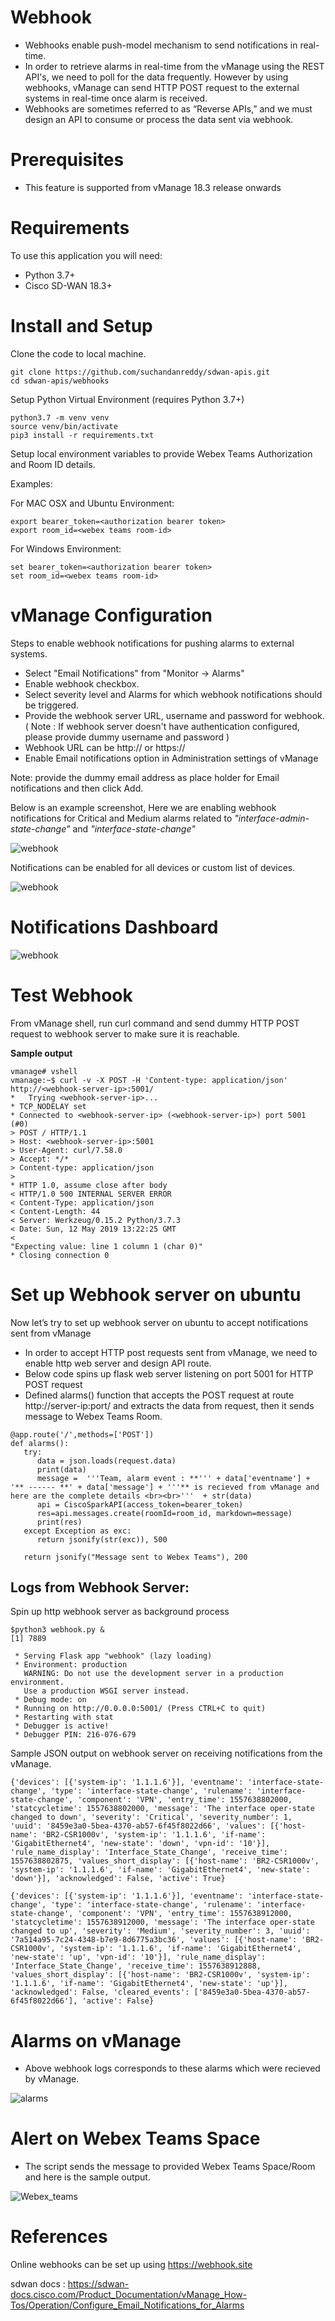 # Webhook 

-   Webhooks enable push-model mechanism to send notifications in real-time.
-   In order to retrieve alarms in real-time from the vManage using the REST API's, we need to poll for the data frequently. However by using webhooks, vManage can send HTTP POST request to the external systems in real-time once alarm is received. 
-   Webhooks are sometimes referred to as “Reverse APIs,” and we must design an API to consume or process the data sent via webhook.

# Prerequisites

-  This feature is supported from vManage 18.3 release onwards

# Requirements

To use this application you will need:

* Python 3.7+
* Cisco SD-WAN 18.3+

# Install and Setup

Clone the code to local machine.

```
git clone https://github.com/suchandanreddy/sdwan-apis.git
cd sdwan-apis/webhooks
```

Setup Python Virtual Environment (requires Python 3.7+)

```
python3.7 -m venv venv
source venv/bin/activate
pip3 install -r requirements.txt
```

Setup local environment variables to provide Webex Teams Authorization and Room ID details.

Examples:

For MAC OSX and Ubuntu Environment:

```
export bearer_token=<authorization bearer token>
export room_id=<webex teams room-id>
```

For Windows Environment:

```
set bearer_token=<authorization bearer token>
set room_id=<webex teams room-id>
```

# vManage Configuration

Steps to enable webhook notifications for pushing alarms to external systems.

-    Select "Email Notifications" from "Monitor -> Alarms" 
-    Enable webhook checkbox. 
-    Select severity level and Alarms for which webhook notifications should be triggered.
-    Provide the webhook server URL, username and password for webhook. ( Note : If webhook server doesn't have authentication configured, please provide dummy username and password )
-    Webhook URL can be http:// or https://
-    Enable Email notifications option in Administration settings of vManage 

Note: provide the dummy email address as place holder for Email notifications and then click Add.

Below is an example screenshot, Here we are enabling webhook notifications for Critical and Medium alarms related to *"interface-admin-state-change"* and *"interface-state-change"*

![webhook](images/webhook_create_4.png)

Notifications can be enabled for all devices or custom list of devices. 

![webhook](images/webhook_create_3.png)

#	Notifications Dashboard 

![webhook](images/webhook_create_2.png)

# Test Webhook

From vManage shell, run curl command and send dummy HTTP POST request to webhook server to make sure it is reachable.

**Sample output**

```
vmanage# vshell
vmanage:~$ curl -v -X POST -H 'Content-type: application/json' http://<webhook-server-ip>:5001/
*   Trying <webhook-server-ip>...
* TCP_NODELAY set
* Connected to <webhook-server-ip> (<webhook-server-ip>) port 5001 (#0)
> POST / HTTP/1.1
> Host: <webhook-server-ip>:5001
> User-Agent: curl/7.58.0
> Accept: */*
> Content-type: application/json
>
* HTTP 1.0, assume close after body
< HTTP/1.0 500 INTERNAL SERVER ERROR
< Content-Type: application/json
< Content-Length: 44
< Server: Werkzeug/0.15.2 Python/3.7.3
< Date: Sun, 12 May 2019 13:22:25 GMT
<
"Expecting value: line 1 column 1 (char 0)"
* Closing connection 0
```

# Set up Webhook server on ubuntu

Now let’s try to set up webhook server on ubuntu to accept notifications sent from vManage

- In order to accept HTTP post requests sent from vManage, we need to enable http web server and design API route.
- Below code spins up flask web server listening on port 5001 for HTTP POST request
- Defined alarms() function that accepts the POST request at route http://server-ip:port/ and extracts the data from request, then it sends message
to Webex Teams Room. 

```
@app.route('/',methods=['POST'])
def alarms():
   try:
      data = json.loads(request.data)
      print(data)
      message =  '''Team, alarm event : **''' + data['eventname'] + '** ------ **' + data['message'] + '''** is recieved from vManage and here are the complete details <br><br>'''  + str(data)
      api = CiscoSparkAPI(access_token=bearer_token)
      res=api.messages.create(roomId=room_id, markdown=message)
      print(res)
   except Exception as exc:
      return jsonify(str(exc)), 500 
   
   return jsonify("Message sent to Webex Teams"), 200
```

## Logs from Webhook Server:

Spin up http webhook server as background process

```
$python3 webhook.py &
[1] 7889

 * Serving Flask app "webhook" (lazy loading)
 * Environment: production
   WARNING: Do not use the development server in a production environment.
   Use a production WSGI server instead.
 * Debug mode: on
 * Running on http://0.0.0.0:5001/ (Press CTRL+C to quit)
 * Restarting with stat
 * Debugger is active!
 * Debugger PIN: 216-076-679
```

Sample JSON output on webhook server on receiving notifications from the vManage.

```
{'devices': [{'system-ip': '1.1.1.6'}], 'eventname': 'interface-state-change', 'type': 'interface-state-change', 'rulename': 'interface-state-change', 'component': 'VPN', 'entry_time': 1557638802000, 'statcycletime': 1557638802000, 'message': 'The interface oper-state changed to down', 'severity': 'Critical', 'severity_number': 1, 'uuid': '8459e3a0-5bea-4370-ab57-6f45f8022d66', 'values': [{'host-name': 'BR2-CSR1000v', 'system-ip': '1.1.1.6', 'if-name': 'GigabitEthernet4', 'new-state': 'down', 'vpn-id': '10'}], 'rule_name_display': 'Interface_State_Change', 'receive_time': 1557638802875, 'values_short_display': [{'host-name': 'BR2-CSR1000v', 'system-ip': '1.1.1.6', 'if-name': 'GigabitEthernet4', 'new-state': 'down'}], 'acknowledged': False, 'active': True}

{'devices': [{'system-ip': '1.1.1.6'}], 'eventname': 'interface-state-change', 'type': 'interface-state-change', 'rulename': 'interface-state-change', 'component': 'VPN', 'entry_time': 1557638912000, 'statcycletime': 1557638912000, 'message': 'The interface oper-state changed to up', 'severity': 'Medium', 'severity_number': 3, 'uuid': '7a514a95-7c24-4348-b7e9-8d6775a3bc36', 'values': [{'host-name': 'BR2-CSR1000v', 'system-ip': '1.1.1.6', 'if-name': 'GigabitEthernet4', 'new-state': 'up', 'vpn-id': '10'}], 'rule_name_display': 'Interface_State_Change', 'receive_time': 1557638912888, 'values_short_display': [{'host-name': 'BR2-CSR1000v', 'system-ip': '1.1.1.6', 'if-name': 'GigabitEthernet4', 'new-state': 'up'}], 'acknowledged': False, 'cleared_events': ['8459e3a0-5bea-4370-ab57-6f45f8022d66'], 'active': False}
```

# Alarms on vManage

-	Above webhook logs corresponds to these alarms which were recieved by vManage.

![alarms](images/alarms.png)

# Alert on Webex Teams Space

- The script sends the message to provided Webex Teams Space/Room and here is the sample output. 

![Webex_teams](images/webex_teams_message.png)

# References

Online webhooks can be set up using https://webhook.site

sdwan docs : https://sdwan-docs.cisco.com/Product_Documentation/vManage_How-Tos/Operation/Configure_Email_Notifications_for_Alarms
